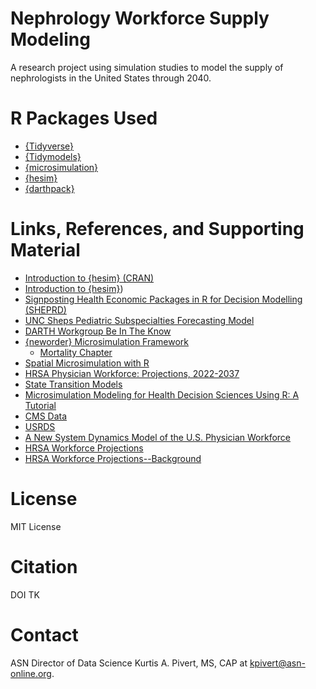 # Nephrology Workforce Supply Modeling

A research project using simulation studies to model the supply of nephrologists in the United States through 2040.  

# R Packages Used
- [{Tidyverse}](https://www.tidyverse.org/)
- [{Tidymodels}](https://www.tidymodels.org/)
- [{microsimulation}](https://github.com/mclements/microsimulation)
- [{hesim}](https://hesim-dev.github.io/hesim/)
- [{darthpack}](https://darth-git.github.io/darthpack/index.html)

# Links, References, and Supporting Material
- [Introduction to {hesim} (CRAN)](https://cran.r-project.org/web/packages/hesim/vignettes/intro.html)
- [Introduction to {hesim}](https://hesim-dev.github.io/hesim/articles/intro.html))
- [Signposting Health Economic Packages in R for Decision Modelling (SHEPRD)](https://hermes-sheprd.netlify.app/)
- [UNC Sheps Pediatric Subspecialties Forecasting Model](https://www.pedsubspecforecast.unc.edu/methods)
- [DARTH Workgroup Be In The Know](http://darthworkgroup.com/helpful-resources/)
- [{neworder} Microsimulation Framework](https://neworder.readthedocs.io/en/stable/)
  - [Mortality Chapter](https://neworder.readthedocs.io/en/stable/examples/mortality/#)
- [Spatial Microsimulation with R](https://spatial-microsim-book.robinlovelace.net/)
- [HRSA Physician Workforce: Projections, 2022-2037](https://bhw.hrsa.gov/sites/default/files/bureau-health-workforce/data-research/physicians-projections-factsheet.pdf)
- [State Transition Models](https://hermes-sheprd.netlify.app/docs/state-transition-models/)
- [Microsimulation Modeling for Health Decision Sciences Using R: A Tutorial](https://journals.sagepub.com/doi/10.1177/0272989X18754513)
- [CMS Data](https://data.cms.gov/)
- [USRDS](https://usrds-adr.niddk.nih.gov/2024)
- [A New System Dynamics Model of the U.S. Physician Workforce](https://www.rand.org/pubs/corporate_pubs/CPA2616-1.html)
- [HRSA Workforce Projections](https://data.hrsa.gov/topics/health-workforce/workforce-projections)
- [HRSA Workforce Projections--Background](https://bhw.hrsa.gov/data-research/projecting-health-workforce-supply-demand)
 

# License 

MIT License

# Citation 

DOI TK

# Contact 

ASN Director of Data Science Kurtis A. Pivert, MS, CAP at [kpivert@asn-online.org](mailto:kpivert@asn-online.org). 
